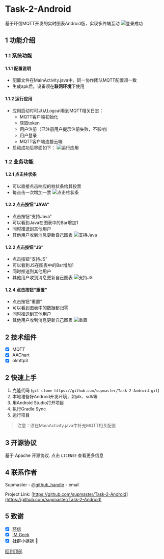 # Task-2-Android
基于环信MQTT开发的实时图表Android版，实现多终端互动
![](Screenshots/home.jpg "登录成功")
## 1 功能介绍
### 1.1 系统功能
#### 1.1.1 配置说明
* 配置文件在MainActivity.java中，同一协作团队MQTT配置须一致
* 生成apk后，设备须在**联网环境**下使用
#### 1.1.2 运行应用
* 应用启动时可以从Logcat看到MQTT相关日志：
  * MQTT客户端初始化
  * 获取token
  * 用户注册（已注册用户提示注册失败，不影响）
  * 用户登录
  * MQTT客户端连接云端
* 启动成功后界面如下：
![](Screenshots/login.jpg "运行应用") 
### 1.2 业务功能
#### 1.2.1 点击柱状条
* 可以直接点击响应的柱状条给其投票
* 每点击一次增加一票
![](Screenshots/clickBar.jpg "点击柱状条")
#### 1.2.2 点击按钮“JAVA”
* 点击按钮“支持Java”
* 可以看到Java在图表中的Bar增加1
* 同时推送到其他用户
* 其他用户收到消息更新自己图表
![](Screenshots/clickBt1.jpg "支持Java")
#### 1.2.2 点击按钮“JS”
* 点击按钮“支持JS”
* 可以看到JS在图表中的Bar增加1
* 同时推送到其他用户
* 其他用户收到消息更新自己图表
![](Screenshots/clickBt2.jpg "支持JS")
#### 1.2.4 点击按钮“重置”
* 点击按钮“重置”
* 可以看到图表中的数据都归零
* 同时推送到其他用户
* 其他用户收到消息更新自己图表
![](Screenshots/reset.jpg "重置")

<!-- ROADMAP -->
## 2 技术组件
- [x] MQTT
- [x] AAChart
- [x] okhttp3

<!-- GETTING STARTED -->
## 2 快速上手

1. 克隆代码 (`git clone https://github.com/supmaster/Task-2-Android.git`)
2. 本地准备好Android开发环境，如jdk、sdk等
3. 用Android Studio打开项目
4. 执行Gradle Sync
5. 运行项目
> 注意：须在MainActivity.java中补充MQTT相关配置

<!-- LICENSE -->
## 3 开源协议

基于 Apache 开源协议. 点击 `LICENSE` 查看更多信息

<!-- CONTACT -->
## 4 联系作者

Supmaster - [@github_handle](https://github.com/supmaster) - email

Project Link: [https://github.com/supmaster/Task-2-Android](https://github.com/supmaster/Task-2-Android)

<!-- ACKNOWLEDGEMENTS -->
## 5 致谢

- [x] [环信](https://console.easemob.com)
- [x] [IM Geek]()
- [x] []()社群小姐姐 :girl:

[回到顶部](#Task-2-Android)
